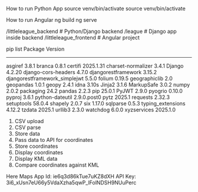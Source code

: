 How to run Python App
source venv/bin/activate
source venv/bin/activate

How to run Angular
ng build
ng serve


/littleleague_backend    # Python/Django backend
/league                  # Django app inside backend
/littleleague_frontend   # Angular project

pip list
Package                       Version
----------------------------- -----------
asgiref                       3.8.1
branca                        0.8.1
certifi                       2025.1.31
charset-normalizer            3.4.1
Django                        4.2.20
django-cors-headers           4.7.0
djangorestframework           3.15.2
djangorestframework_simplejwt 5.5.0
folium                        0.19.5
geographiclib                 2.0
geopandas                     1.0.1
geopy                         2.4.1
idna                          3.10s
Jinja2                        3.1.6
MarkupSafe                    3.0.2
numpy                         2.0.2
packaging                     24.2
pandas                        2.2.3
pip                           25.0.1
PyJWT                         2.9.0
pyogrio                       0.10.0
pyproj                        3.6.1
python-dateutil               2.9.0.post0
pytz                          2025.1
requests                      2.32.3
setuptools                    58.0.4
shapely                       2.0.7
six                           1.17.0
sqlparse                      0.5.3
typing_extensions             4.12.2
tzdata                        2025.1
urllib3                       2.3.0
watchdog                      6.0.0
xyzservices                   2025.1.0


1. CSV upload
2. CSV parse
3. Store data
4. Pass data to API for coordinates
5. Store coordinates
6. Display coordinates
7. Display KML data
8. Compare coordinates against KML

Here Maps
App Id: ie6q3d86kTue7uKZ8dXH
API Key: 3i6_xUsn7eU66y5VdaXzha5qwP_lFolNDSH9NUuPerc
